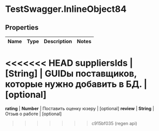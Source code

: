 # TestSwagger.InlineObject84

## Properties

Name | Type | Description | Notes
------------ | ------------- | ------------- | -------------
<<<<<<< HEAD
**suppliersIds** | **[String]** | GUIDы поставщиков, которые нужно добавить в БД. | [optional] 
=======
**rating** | **Number** | Поставить оценку юзеру | [optional] 
**review** | **String** | Отзыв о работе | [optional] 
>>>>>>> c915bf035 (regen api)



